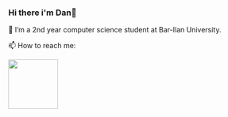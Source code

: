 ### Hi there i'm Dan👋

📘 I’m a 2nd year computer science student at Bar-Ilan University.

📫 How to reach me:

<a href="https://www.linkedin.com/in/dan-saada-45a055250">
         <img src= "https://user-images.githubusercontent.com/112869076/194754989-431bed8a-979b-4f63-a549-2f74ae95f528.png"
         width=100" height="100">
      </a>


<!--
**DanSaada/DanSaada** is a ✨ _special_ ✨ repository because its `README.md` (this file) appears on your GitHub profile.


- 🔭 I’m currently working on ...
- 🌱 I’m currently learning ...
- 👯 I’m looking to collaborate on ...
- 🤔 I’m looking for help with ...
- 💬 Ask me about ...
- 📫 How to reach me: ...
- 😄 Pronouns: ...
- ⚡ Fun fact: ...
-->
